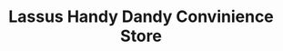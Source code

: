 ---
title: "Lassus Handy Dandy Convinience Store"
url: /churubusco/lassus-handy-dandy-convinience-store/
shop: Lebensmittel
---
